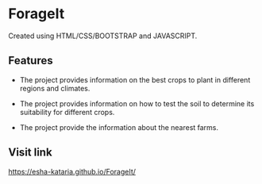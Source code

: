 # ForageIt
Created using HTML/CSS/BOOTSTRAP and JAVASCRIPT.

## Features
* The project provides information on the best crops to plant in different regions and climates.

* The project provides information on how to test the soil to determine its suitability for different crops.

* The project provide the information about the nearest farms.

## Visit link
https://esha-kataria.github.io/ForageIt/
